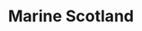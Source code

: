 ---
schema: default
title: Marine Scotland
description: >-
  Scottish Government directorate responsible for the management of Scotland's
  seas and freshwater fisheries
logo: 'https://data.marine.gov.scot/sites/all/themes/custom/marinescotland/logo.png'
type:
  - Scottish Government Directorate
portal_url: 'https://data.marine.gov.scot'
org_url: 'https://marine.gov.scot'
twitter_handle: ScotGovMarine
gss_code: ''
wikidata_org_qid: Q6764218
wikidata_portal_qid: ''
wdtk_id: marine_scotland
portal_type: DKAN
---